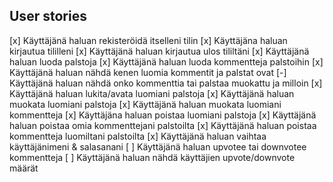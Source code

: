 ## User stories

[x] Käyttäjänä haluan rekisteröidä itselleni tilin
[x] Käyttäjäna haluan kirjautua tililleni
[x] Käyttäjänä haluan kirjautua ulos tililtäni
[x] Käyttäjänä haluan luoda palstoja
[x] Käyttäjänä haluan luoda kommentteja palstoihin
[x] Käyttäjänä haluan nähdä kenen luomia kommentit ja palstat ovat
[-] Käyttäjänä haluan nähdä onko kommenttia tai palstaa muokattu ja milloin
[x] Käyttäjänä haluan lukita/avata luomiani palstoja
[x] Käyttäjänä haluan muokata luomiani palstoja
[x] Käyttäjänä haluan muokata luomiani kommentteja
[x] Käyttäjäna haluan poistaa luomiani palstoja
[x] Käyttäjänä haluan poistaa omia kommenttejani palstoilta
[x] Käyttäjänä haluan poistaa kommentteja luomiltani palstoilta
[x] Käyttäjänä haluan vaihtaa käyttäjänimeni & salasanani
[ ] Käyttäjänä haluan upvotee tai downvotee kommentteja
[ ] Käyttäjänä haluan nähdä käyttäjien upvote/downvote määrät
